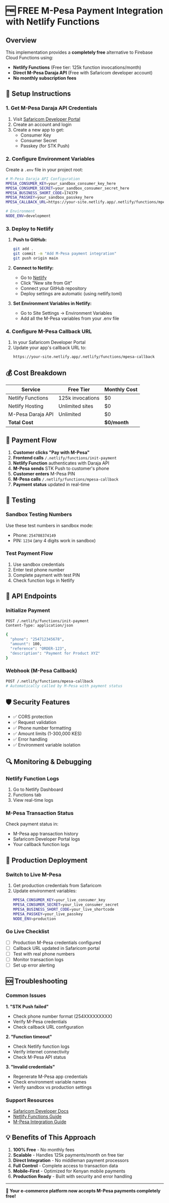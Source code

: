 # 🆓 FREE M-Pesa Payment Integration with Netlify Functions

## Overview

This implementation provides a **completely free** alternative to Firebase Cloud Functions using:
- **Netlify Functions** (Free tier: 125k function invocations/month)
- **Direct M-Pesa Daraja API** (Free with Safaricom developer account)
- **No monthly subscription fees**

## 🚀 Setup Instructions

### 1. Get M-Pesa Daraja API Credentials

1. Visit [Safaricom Developer Portal](https://developer.safaricom.co.ke)
2. Create an account and login
3. Create a new app to get:
   - Consumer Key
   - Consumer Secret
   - Passkey (for STK Push)

### 2. Configure Environment Variables

Create a `.env` file in your project root:

```bash
# M-Pesa Daraja API Configuration
MPESA_CONSUMER_KEY=your_sandbox_consumer_key_here
MPESA_CONSUMER_SECRET=your_sandbox_consumer_secret_here
MPESA_BUSINESS_SHORT_CODE=174379
MPESA_PASSKEY=your_sandbox_passkey_here
MPESA_CALLBACK_URL=https://your-site.netlify.app/.netlify/functions/mpesa-callback

# Environment
NODE_ENV=development
```

### 3. Deploy to Netlify

1. **Push to GitHub:**
   ```bash
   git add .
   git commit -m "Add M-Pesa payment integration"
   git push origin main
   ```

2. **Connect to Netlify:**
   - Go to [Netlify](https://netlify.com)
   - Click "New site from Git"
   - Connect your GitHub repository
   - Deploy settings are automatic (using netlify.toml)

3. **Set Environment Variables in Netlify:**
   - Go to Site Settings → Environment Variables
   - Add all the M-Pesa variables from your .env file

### 4. Configure M-Pesa Callback URL

1. In your Safaricom Developer Portal
2. Update your app's callback URL to:
   ```
   https://your-site.netlify.app/.netlify/functions/mpesa-callback
   ```

## 💰 Cost Breakdown

| Service | Free Tier | Monthly Cost |
|---------|-----------|--------------|
| Netlify Functions | 125k invocations | $0 |
| Netlify Hosting | Unlimited sites | $0 |
| M-Pesa Daraja API | Unlimited | $0 |
| **Total Cost** | | **$0/month** |

## 🔄 Payment Flow

1. **Customer clicks "Pay with M-Pesa"**
2. **Frontend calls** `/.netlify/functions/init-payment`
3. **Netlify Function** authenticates with Daraja API
4. **M-Pesa sends** STK Push to customer's phone
5. **Customer enters** M-Pesa PIN
6. **M-Pesa calls** `/.netlify/functions/mpesa-callback`
7. **Payment status** updated in real-time

## 📱 Testing

### Sandbox Testing Numbers
Use these test numbers in sandbox mode:
- Phone: `254708374149`
- PIN: `1234` (any 4 digits work in sandbox)

### Test Payment Flow
1. Use sandbox credentials
2. Enter test phone number
3. Complete payment with test PIN
4. Check function logs in Netlify

## 🔧 API Endpoints

### Initialize Payment
```bash
POST /.netlify/functions/init-payment
Content-Type: application/json

{
  "phone": "254712345678",
  "amount": 100,
  "reference": "ORDER-123",
  "description": "Payment for Product XYZ"
}
```

### Webhook (M-Pesa Callback)
```bash
POST /.netlify/functions/mpesa-callback
# Automatically called by M-Pesa with payment status
```

## 🛡️ Security Features

- ✅ CORS protection
- ✅ Request validation
- ✅ Phone number formatting
- ✅ Amount limits (1-300,000 KES)
- ✅ Error handling
- ✅ Environment variable isolation

## 🔍 Monitoring & Debugging

### Netlify Function Logs
1. Go to Netlify Dashboard
2. Functions tab
3. View real-time logs

### M-Pesa Transaction Status
Check payment status in:
- M-Pesa app transaction history
- Safaricom Developer Portal logs
- Your callback function logs

## 🚀 Production Deployment

### Switch to Live M-Pesa
1. Get production credentials from Safaricom
2. Update environment variables:
   ```bash
   MPESA_CONSUMER_KEY=your_live_consumer_key
   MPESA_CONSUMER_SECRET=your_live_consumer_secret
   MPESA_BUSINESS_SHORT_CODE=your_live_shortcode
   MPESA_PASSKEY=your_live_passkey
   NODE_ENV=production
   ```

### Go Live Checklist
- [ ] Production M-Pesa credentials configured
- [ ] Callback URL updated in Safaricom portal
- [ ] Test with real phone numbers
- [ ] Monitor transaction logs
- [ ] Set up error alerting

## 🆘 Troubleshooting

### Common Issues

**1. "STK Push failed"**
- Check phone number format (254XXXXXXXXX)
- Verify M-Pesa credentials
- Check callback URL configuration

**2. "Function timeout"**
- Check Netlify function logs
- Verify internet connectivity
- Check M-Pesa API status

**3. "Invalid credentials"**
- Regenerate M-Pesa app credentials
- Check environment variable names
- Verify sandbox vs production settings

### Support Resources
- [Safaricom Developer Docs](https://developer.safaricom.co.ke/docs)
- [Netlify Functions Guide](https://docs.netlify.com/functions/overview/)
- [M-Pesa Integration Guide](https://developer.safaricom.co.ke/APIs/MpesaExpressSimulate)

## 💡 Benefits of This Approach

1. **100% Free** - No monthly fees
2. **Scalable** - Handles 125k payments/month on free tier
3. **Direct Integration** - No middleman payment processors
4. **Full Control** - Complete access to transaction data
5. **Mobile-First** - Optimized for Kenyan mobile payments
6. **Production Ready** - Built with security and error handling

---

**🎉 Your e-commerce platform now accepts M-Pesa payments completely free!**

